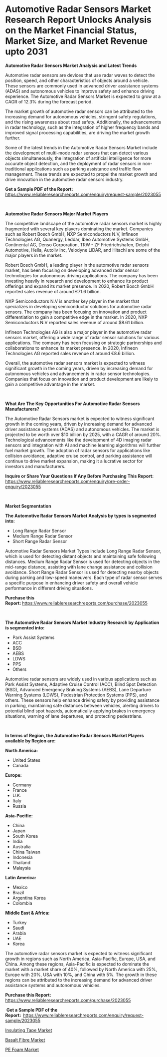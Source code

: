 <p><h1>Automotive Radar Sensors Market Research Report Unlocks Analysis on the Market Financial Status, Market Size, and Market Revenue upto 2031</h1></p><p><strong>Automotive Radar Sensors Market Analysis and Latest Trends</strong></p>
<p><p>Automotive radar sensors are devices that use radar waves to detect the position, speed, and other characteristics of objects around a vehicle. These sensors are commonly used in advanced driver assistance systems (ADAS) and autonomous vehicles to improve safety and enhance driving experience. The Automotive Radar Sensors Market is expected to grow at a CAGR of 12.3% during the forecast period.</p><p>The market growth of automotive radar sensors can be attributed to the increasing demand for autonomous vehicles, stringent safety regulations, and the rising awareness about road safety. Additionally, the advancements in radar technology, such as the integration of higher frequency bands and improved signal processing capabilities, are driving the market growth further.</p><p>Some of the latest trends in the Automotive Radar Sensors Market include the development of multi-mode radar sensors that can detect various objects simultaneously, the integration of artificial intelligence for more accurate object detection, and the deployment of radar sensors in non-traditional applications such as parking assistance and traffic flow management. These trends are expected to propel the market growth and drive innovation in the automotive radar sensors industry.</p></p>
<p><strong>Get a Sample PDF of the Report:&nbsp;</strong> <a href="https://www.reliableresearchreports.com/enquiry/request-sample/2023055">https://www.reliableresearchreports.com/enquiry/request-sample/2023055</a></p>
<p>&nbsp;</p>
<p><strong>Automotive Radar Sensors Major Market Players</strong></p>
<p><p>The competitive landscape of the automotive radar sensors market is highly fragmented with several key players dominating the market. Companies such as Robert Bosch GmbH, NXP Semiconductors N.V, Infineon Technologies AG, Quanergy, Leddar, Ibeo Automotive Systems GmbH, Continental AG, Denso Corporation, TRW - ZF Friedrichshafen, Delphi Automotive, Hella, Autoliv Inc, Velodyne LiDAR, and Hitachi are some of the major players in the market.</p><p>Robert Bosch GmbH, a leading player in the automotive radar sensors market, has been focusing on developing advanced radar sensor technologies for autonomous driving applications. The company has been investing heavily in research and development to enhance its product offerings and expand its market presence. In 2020, Robert Bosch GmbH reported sales revenue of around €71.6 billion.</p><p>NXP Semiconductors N.V is another key player in the market that specializes in developing semiconductor solutions for automotive radar sensors. The company has been focusing on innovation and product differentiation to gain a competitive edge in the market. In 2020, NXP Semiconductors N.V reported sales revenue of around $8.61 billion.</p><p>Infineon Technologies AG is also a major player in the automotive radar sensors market, offering a wide range of radar sensor solutions for various applications. The company has been focusing on strategic partnerships and collaborations to enhance its market presence. In 2020, Infineon Technologies AG reported sales revenue of around €8.6 billion.</p><p>Overall, the automotive radar sensors market is expected to witness significant growth in the coming years, driven by increasing demand for autonomous vehicles and advancements in radar sensor technologies. Companies that focus on innovation and product development are likely to gain a competitive advantage in the market.</p></p>
<p>&nbsp;</p>
<p><strong>What Are The Key Opportunities For Automotive Radar Sensors Manufacturers?</strong></p>
<p><p>The Automotive Radar Sensors market is expected to witness significant growth in the coming years, driven by increasing demand for advanced driver assistance systems (ADAS) and autonomous vehicles. The market is projected to be worth over $10 billion by 2025, with a CAGR of around 20%. Technological advancements like the development of 4D imaging radar sensors and integration with AI and machine learning algorithms will further fuel market growth. The adoption of radar sensors for applications like collision avoidance, adaptive cruise control, and parking assistance will continue to drive market expansion, making it a lucrative sector for investors and manufacturers.</p></p>
<p><strong>Inquire or Share Your Questions If Any Before Purchasing This Report:</strong> <a href="https://www.reliableresearchreports.com/enquiry/pre-order-enquiry/2023055">https://www.reliableresearchreports.com/enquiry/pre-order-enquiry/2023055</a></p>
<p>&nbsp;</p>
<p><strong>Market Segmentation</strong></p>
<p><strong>The Automotive Radar Sensors Market Analysis by types is segmented into:</strong></p>
<p><ul><li>Long Range Radar Sensor</li><li>Medium Range Radar Sensor</li><li>Short Range Radar Sensor</li></ul></p>
<p><p>Automotive Radar Sensors Market Types include Long Range Radar Sensor, which is used for detecting distant objects and maintaining safe following distances. Medium Range Radar Sensor is used for detecting objects in the mid-range distance, assisting with lane change assistance and collision avoidance. Short Range Radar Sensor is used for detecting nearby objects during parking and low-speed maneuvers. Each type of radar sensor serves a specific purpose in enhancing driver safety and overall vehicle performance in different driving situations.</p></p>
<p><strong>Purchase this Report:&nbsp;</strong><a href="https://www.reliableresearchreports.com/purchase/2023055">https://www.reliableresearchreports.com/purchase/2023055</a></p>
<p>&nbsp;</p>
<p><strong>The Automotive Radar Sensors Market Industry Research by Application is segmented into:</strong></p>
<p><ul><li>Park Assist Systems</li><li>ACC</li><li>BSD</li><li>AEBS</li><li>LDWS</li><li>PPS</li><li>Others</li></ul></p>
<p><p>Automotive radar sensors are widely used in various applications such as Park Assist Systems, Adaptive Cruise Control (ACC), Blind Spot Detection (BSD), Advanced Emergency Braking Systems (AEBS), Lane Departure Warning Systems (LDWS), Pedestrian Protection Systems (PPS), and others. These sensors help enhance driving safety by providing assistance in parking, maintaining safe distances between vehicles, alerting drivers to potential blind spot hazards, automatically applying brakes in emergency situations, warning of lane departures, and protecting pedestrians.</p></p>
<p>&nbsp;</p>
<p><strong>In terms of Region, the Automotive Radar Sensors Market Players available by Region are:</strong></p>
<p>
    <p> <strong> North America: </strong>
        <ul>
            <li>United States</li>
            <li>Canada</li>
        </ul>
        </p> 
    <p> <strong> Europe: </strong>
        <ul>
            <li>Germany</li>
            <li>France</li>
            <li>U.K.</li>
            <li>Italy</li>
            <li>Russia</li>
        </ul>
        </p> 
    <p> <strong> Asia-Pacific: </strong>
        <ul>
            <li>China</li>
            <li>Japan</li>
            <li>South Korea</li>
            <li>India</li>
            <li>Australia</li>
            <li>China Taiwan</li>
            <li>Indonesia</li>
            <li>Thailand</li>
            <li>Malaysia</li>
        </ul>
        </p> 
    <p> <strong> Latin America: </strong>
        <ul>
            <li>Mexico</li>
            <li>Brazil</li>
            <li>Argentina Korea</li>
            <li>Colombia</li>
        </ul>
        </p> 
    <p> <strong> Middle East & Africa: </strong>
        <ul>
            <li>Turkey</li>
            <li>Saudi</li>
            <li>Arabia</li>
            <li>UAE</li>
            <li>Korea</li>
        </ul>
    </p>
    </p>
<p><p>The automotive radar sensors market is expected to witness significant growth in regions such as North America, Asia-Pacific, Europe, USA, and China. Among these regions, Asia-Pacific is expected to dominate the market with a market share of 40%, followed by North America with 25%, Europe with 20%, USA with 10%, and China with 5%. The growth in these regions can be attributed to the increasing demand for advanced driver assistance systems and autonomous vehicles.</p></p>
<p><strong>Purchase this Report: </strong><a href="https://www.reliableresearchreports.com/purchase/2023055">https://www.reliableresearchreports.com/purchase/2023055</a></p>
<p>&nbsp;<strong>Get a Sample PDF of the Report:&nbsp;&nbsp;</strong><a href="https://www.reliableresearchreports.com/enquiry/request-sample/2023055">https://www.reliableresearchreports.com/enquiry/request-sample/2023055</a></p>
<p><strong></strong></p>
<p><p><a href="https://bubble-tree-ea4.notion.site/Insulating-Tape-Market-Size-Furnishes-Valuable-Information-Encompassing-Market-Share-Market-Trends--047120bb7ae243d9be4015e8ea880d33">Insulating Tape Market</a></p><p><a href="https://thundering-castanet-c65.notion.site/Basalt-Fibre-Market-Dynamics-2024-2031-Also-about-Its-Market-Trends-Projections-and-Opportunities-bdf34d25ea67476d99cdacff89dfaaa7">Basalt Fibre Market</a></p><p><a href="https://thundering-castanet-c65.notion.site/PE-Foam-Market-Research-Report-The-Key-To-Successful-Business-Strategy-Forecasted-for-Period-from-2-c1b46966f87b4466b50d1bb6ff078f29">PE Foam Market</a></p></p>